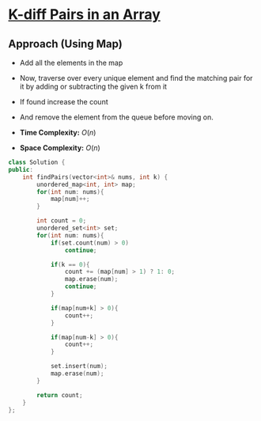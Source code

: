 # [K-diff Pairs in an Array](https://leetcode.com/problems/k-diff-pairs-in-an-array/)

## Approach (Using Map)
- Add all the elements in the map
- Now, traverse over every unique element and find the matching pair for it by adding or subtracting the given k from it
- If found increase the count
- And remove the element from the queue before moving on.

- **Time Complexity:** $O(n)$
- **Space Complexity:** $O(n)$

```cpp
class Solution {
public:
    int findPairs(vector<int>& nums, int k) {
        unordered_map<int, int> map;
        for(int num: nums){
            map[num]++;
        }   

        int count = 0;
        unordered_set<int> set;
        for(int num: nums){
            if(set.count(num) > 0)
                continue;

            if(k == 0){
                count += (map[num] > 1) ? 1: 0;
                map.erase(num);
                continue;
            }

            if(map[num+k] > 0){
                count++;
            }

            if(map[num-k] > 0){
                count++;
            }

            set.insert(num);
            map.erase(num);
        }

        return count;
    }
};
```